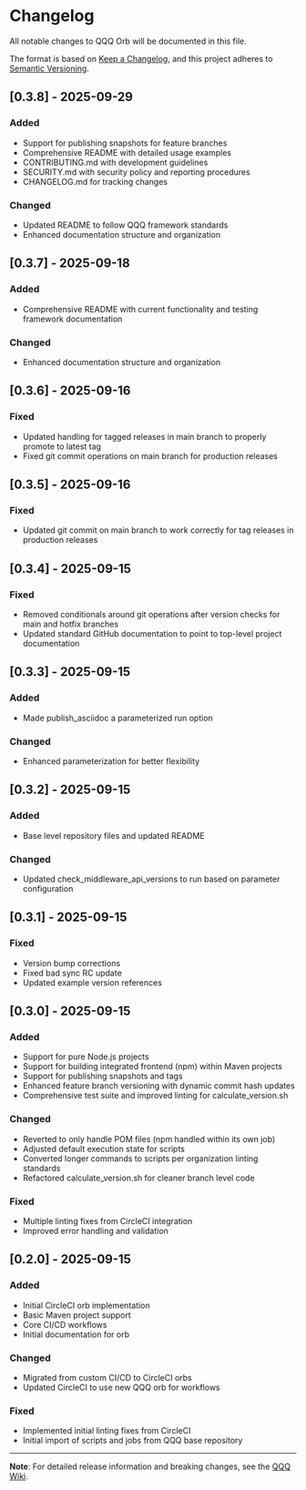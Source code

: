 # Changelog

All notable changes to QQQ Orb will be documented in this file.

The format is based on [Keep a Changelog](https://keepachangelog.com/en/1.0.0/),
and this project adheres to [Semantic Versioning](https://semver.org/spec/v2.0.0.html).

## [0.3.8] - 2025-09-29

### Added
- Support for publishing snapshots for feature branches
- Comprehensive README with detailed usage examples
- CONTRIBUTING.md with development guidelines
- SECURITY.md with security policy and reporting procedures
- CHANGELOG.md for tracking changes

### Changed
- Updated README to follow QQQ framework standards
- Enhanced documentation structure and organization

## [0.3.7] - 2025-09-18

### Added
- Comprehensive README with current functionality and testing framework documentation

### Changed
- Enhanced documentation structure and organization

## [0.3.6] - 2025-09-16

### Fixed
- Updated handling for tagged releases in main branch to properly promote to latest tag
- Fixed git commit operations on main branch for production releases

## [0.3.5] - 2025-09-16

### Fixed
- Updated git commit on main branch to work correctly for tag releases in production releases

## [0.3.4] - 2025-09-15

### Fixed
- Removed conditionals around git operations after version checks for main and hotfix branches
- Updated standard GitHub documentation to point to top-level project documentation

## [0.3.3] - 2025-09-15

### Added
- Made publish_asciidoc a parameterized run option

### Changed
- Enhanced parameterization for better flexibility

## [0.3.2] - 2025-09-15

### Added
- Base level repository files and updated README

### Changed
- Updated check_middleware_api_versions to run based on parameter configuration

## [0.3.1] - 2025-09-15

### Fixed
- Version bump corrections
- Fixed bad sync RC update
- Updated example version references

## [0.3.0] - 2025-09-15

### Added
- Support for pure Node.js projects
- Support for building integrated frontend (npm) within Maven projects
- Support for publishing snapshots and tags
- Enhanced feature branch versioning with dynamic commit hash updates
- Comprehensive test suite and improved linting for calculate_version.sh

### Changed
- Reverted to only handle POM files (npm handled within its own job)
- Adjusted default execution state for scripts
- Converted longer commands to scripts per organization linting standards
- Refactored calculate_version.sh for cleaner branch level code

### Fixed
- Multiple linting fixes from CircleCI integration
- Improved error handling and validation

## [0.2.0] - 2025-09-15

### Added
- Initial CircleCI orb implementation
- Basic Maven project support
- Core CI/CD workflows
- Initial documentation for orb

### Changed
- Migrated from custom CI/CD to CircleCI orbs
- Updated CircleCI to use new QQQ orb for workflows

### Fixed
- Implemented initial linting fixes from CircleCI
- Initial import of scripts and jobs from QQQ base repository

---

**Note**: For detailed release information and breaking changes, see the [QQQ Wiki](https://github.com/Kingsrook/qqq/wiki).
